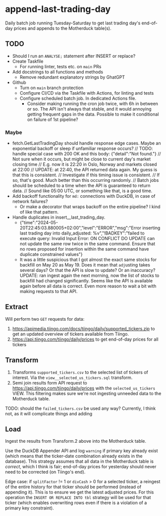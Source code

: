 # append-last-trading-day

Daily batch job running Tuesday-Saturday to get last trading day's end-of-day prices
and appends to the Motherduck table(s).

## TODO

- Should I run an `ANALYSE;` statement after INSERT or replace?
- Create Taskfile
  - For running linter, tests etc. on `main` PRs
- Add docstrings to all functions and methods
  - Remove redundant explanatory strings by GhatGPT
- Github
  - Turn on `main` branch protection
  - Configure CI/CD via the Taskfile with Actions, for linting and tests
  - Configure scheduled batch job. In dedicated Actions file.
    - Consider making running the cron job twice, with 6h in between or so.
      The API isn't always that stable, and it would annoying getting frequent
      gaps in the data. Possible to make it conditional on failure of 1st pipeline?

### Maybe

- fetch.GetLastTradingDay should handle response edge cases. Maybe an exponential backoff or
  sleep if unfamiliar response occurs?
  // TODO: handle special case with 200 OK and this body: {"detail":"Not found."}
  // Not sure when it occurs, but might be close to current day's market closing time
  // E.g. now it is 22:20 in Oslo, Norway and markets closed at 22:00
  // UPDATE: at 22:40, the API returned data again. My guess is that this is consistent.
  // Investigate if this timing issue is consistent.
  // If so, that's good. Much better than this occurring randomly.
  // Batch jobs should be scheduled to a time when the API is guaranteed to return data.
  // Sound like 05:00 UTC, or something like that, is a good time.
- Add backoff functionality for `md:` connections with DuckDB, in case of network failures?
  - Or make a decorator that wraps backoff on the entire pipeline? I kind of like that pattern.
- Handle duplicates in insert__last_trading_day.
  - {"time":"2024-05-20T22:45:03.880005+02:00","level":"ERROR","msg":"Error inserting last trading day into daily_adjusted: %v","!BADKEY":"failed to execute query: Invalid Input Error: ON CONFLICT DO UPDATE can not update the same row twice in the same command. Ensure that no rows proposed for insertion within the same command have duplicate constrained values"}
  - It was a little suspicious that I got almost the exact same stocks for backfill on May 20 as May 19.
    Does it mean that `adj`usting takes several days? Or that the API is slow to update? Or an inaccuracy?
    UPDATE: ran ingest again the next morning, now the list of stocks to backfill had changed significantly. Seems like
    the API is available again before all data is correct. Even more reason to wait a bit with making requests to that API.

    
## Extract

Will perform two `GET` requests for data:

1. https://apimedia.tiingo.com/docs/tiingo/daily/supported_tickers.zip to get an updated 
overview of tickers available from Tiingo.
2. https://api.tiingo.com/tiingo/daily/prices to get end-of-day prices for all tickers

## Transform

1. Transforms `supported_tickers.csv` to the selected list of tickers of interest. Via the
`view__selected_us_tickers.sql` transform.
2. Semi join results form API request to https://api.tiingo.com/tiingo/daily/prices with the
`selected_us_tickers` VIEW. This filtering makes sure we're not ingesting unneeded data to 
the Motherduck table.

TODO: should the `failed_tickers.csv` be used any way? Currently, I think not, as it will complicate
things and adding

## Load

Ingest the results from Transform.2 above into the Motherduck table.

Use the DuckDB Appender API and log `warning` if primary key already exist (which means
that the ticker-date combination already exists in the database). This strategy assumes that
all data in the Motherduck table is _correct_, which I think is fair; end-of-day prices for yesterday
should never need to be corrected (on Tiingo's end).

Edge case: if `splitFactor` != 1 or `divCash` > 0 for a selected ticker, a reingest of the entire history
for that ticker should be performed (instead of appending it). This is to ensure we get the latest adjusted
prices. For this operation the `INSERT OR REPLACE INTO tbl` strategy will be used for that ticker (which
enables overwriting rows even if there is a violation of a primary key constraint).
